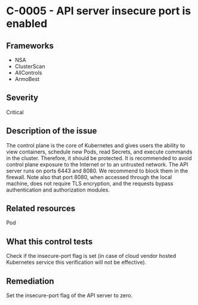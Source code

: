 # C-0005 - API server insecure port is enabled

## Frameworks
* NSA
* ClusterScan
* AllControls
* ArmoBest
 
## Severity
Critical

## Description of the issue
The control plane is the core of Kubernetes and gives users the ability to view containers, schedule new Pods, read Secrets, and execute commands in the cluster. Therefore, it should be protected. It is recommended to avoid control plane exposure to the Internet or to an untrusted network. The API server runs on ports 6443 and 8080. We recommend to block them in the firewall. Note also that port 8080, when accessed through the local machine, does not require TLS encryption, and the requests bypass authentication and authorization modules.
 
## Related resources
Pod
 
## What this control tests 
Check if the insecure-port flag is set (in case of cloud vendor hosted Kubernetes service this verification will not be effective).
 
## Remediation
Set the insecure-port flag of the API server to zero.
 
